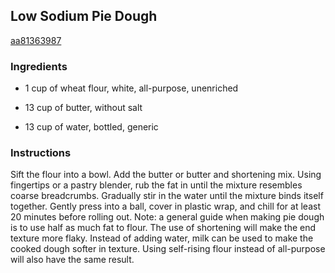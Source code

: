 ## Low Sodium Pie Dough

[aa81363987](http://www.food.com/recipe/low-sodium-pie-dough-278210)

### Ingredients

 - 1 cup of wheat flour, white, all-purpose, unenriched

 - 13 cup of butter, without salt

 - 13 cup of water, bottled, generic

### Instructions

Sift the flour into a bowl. Add the butter or butter and shortening mix. Using fingertips or a pastry blender, rub the fat in until the mixture resembles coarse breadcrumbs. Gradually stir in the water until the mixture binds itself together. Gently press into a ball, cover in plastic wrap, and chill for at least 20 minutes before rolling out. Note: a general guide when making pie dough is to use half as much fat to flour. The use of shortening will make the end texture more flaky. Instead of adding water, milk can be used to make the cooked dough softer in texture. Using self-rising flour instead of all-purpose will also have the same result.